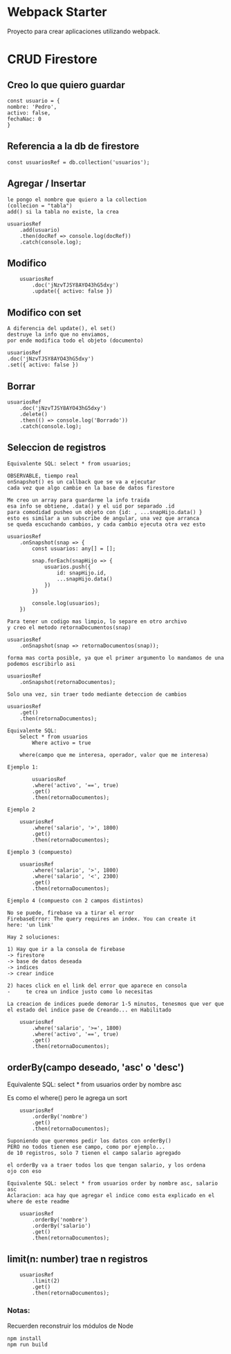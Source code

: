 # Webpack Starter

Proyecto para crear aplicaciones utilizando webpack.

# CRUD Firestore

## Creo lo que quiero guardar

```
const usuario = {
nombre: 'Pedro',
activo: false,
fechaNac: 0
}
```

## Referencia a la db de firestore
```
const usuariosRef = db.collection('usuarios');
```

## Agregar / Insertar

    le pongo el nombre que quiero a la collection
    (collecion = "tabla")
    add() si la tabla no existe, la crea
    
```
usuariosRef
    .add(usuario)
    .then(docRef => console.log(docRef))
    .catch(console.log);
```

## Modifico
```
    usuariosRef 
        .doc('jNzvTJSY8AYO43hG5dxy')
        .update({ activo: false })
```

## Modifico con set
    A diferencia del update(), el set()
    destruye la info que no enviamos,
    por ende modifica todo el objeto (documento)

```
usuariosRef
.doc('jNzvTJSY8AYO43hG5dxy')
.set({ activo: false })
```

## Borrar

```
usuariosRef
    .doc('jNzvTJSY8AYO43hG5dxy')
    .delete()
    .then(() => console.log('Borrado'))
    .catch(console.log);
```

## Seleccion de registros

    Equivalente SQL: select * from usuarios;

    OBSERVABLE, tiempo real
    onSnapshot() es un callback que se va a ejecutar
    cada vez que algo cambie en la base de datos firestore

    Me creo un array para guardarme la info traida
    esa info se obtiene, .data() y el uid por separado .id
    para comodidad pusheo un objeto con {id: , ...snapHijo.data() }
    esto es similar a un subscribe de angular, una vez que arranca
    se queda escuchando cambios, y cada cambio ejecuta otra vez esto

```
usuariosRef
    .onSnapshot(snap => {
        const usuarios: any[] = [];

        snap.forEach(snapHijo => {
            usuarios.push({
                id: snapHijo.id,
                ...snapHijo.data()
            })
        })

        console.log(usuarios);
    })
```

    Para tener un codigo mas limpio, lo separe en otro archivo
    y creo el metodo retornaDocumentos(snap)
    
```
usuariosRef
    .onSnapshot(snap => retornaDocumentos(snap));
```

    forma mas corta posible, ya que el primer argumento lo mandamos de una
    podemos escribirlo asi
```
usuariosRef
    .onSnapshot(retornaDocumentos);
```

    Solo una vez, sin traer todo mediante deteccion de cambios
```
usuariosRef
    .get()
    .then(retornaDocumentos);
```


    Equivalente SQL:
        Select * from usuarios
            Where activo = true

        where(campo que me interesa, operador, valor que me interesa)

    Ejemplo 1:
```
        usuariosRef
        .where('activo', '==', true)
        .get()
        .then(retornaDocumentos);
```

    Ejemplo 2
```
    usuariosRef
        .where('salario', '>', 1800)
        .get()
        .then(retornaDocumentos);
```
    Ejemplo 3 (compuesto)
```   
    usuariosRef
        .where('salario', '>', 1800)
        .where('salario', '<', 2300)
        .get()
        .then(retornaDocumentos);
```
    Ejemplo 4 (compuesto con 2 campos distintos)

    No se puede, firebase va a tirar el error
    FirebaseError: The query requires an index. You can create it
    here: 'un link'

    Hay 2 soluciones:

    1) Hay que ir a la consola de firebase
    -> firestore
    -> base de datos deseada
    -> indices
    -> crear indice

    2) haces click en el link del error que aparece en consola
    -     te crea un indice justo como lo necesitas

    La creacion de indices puede demorar 1-5 minutos, tenesmos que ver que
    el estado del indice pase de Creando... en Habilitado
```
    usuariosRef
        .where('salario', '>=', 1800)
        .where('activo', '==', true)
        .get()
        .then(retornaDocumentos);
```
## orderBy(campo deseado, 'asc' o 'desc')

   Equivalente SQL: select * from usuarios order by nombre asc

   Es como el where() pero le agrega un sort
   
```
    usuariosRef
        .orderBy('nombre')
        .get()
        .then(retornaDocumentos);
```

    Suponiendo que queremos pedir los datos con orderBy()
    PERO no todos tienen ese campo, como por ejemplo...
    de 10 registros, solo 7 tienen el campo salario agregado

    el orderBy va a traer todos los que tengan salario, y los ordena
    ojo con eso

    Equivalente SQL: select * from usuarios order by nombre asc, salario asc
    Aclaracion: aca hay que agregar el indice como esta explicado en el where de este readme
    
```
    usuariosRef
        .orderBy('nombre')
        .orderBy('salario')
        .get()
        .then(retornaDocumentos);
```

## limit(n: number) trae n registros
```
    usuariosRef
        .limit(2)
        .get()
        .then(retornaDocumentos);
```

### Notas:
Recuerden reconstruir los módulos de Node
```
npm install
npm run build

